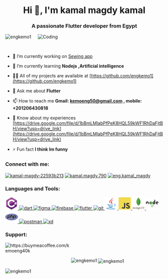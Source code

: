 
<h1 align="center">Hi 👋, I'm kamal magdy kamal</h1>
<h3 align="center">A passionate Flutter developer from Egypt</h3>
<img align="right" alt="Coding" width="400" src="[https://cdn.dribbble.com/users/116207...](https://cdn.dribbble.com/users/1059583/screenshots/4171367/coding-freak.gif">


<p align="left"> <img src="https://komarev.com/ghpvc/?username=engkemo1
&label=Profile%20views&color=0e75b6&style=flat" alt="engkemo1" /> </p>

<p align="left"> <a href="https://twitter.com/" target="blank"><img src="https://img.shields.io/twitter/follow/?logo=twitter&style=for-the-badge" alt="" /></a> </p>

- 🔭 I’m currently working on [Sewing app](https://github.com/engkemo1/desktop.git)

- 🌱 I’m currently learning **Nodejs ,Artificial intelligence**

- 👨‍💻 All of my projects are available at [https://github.com/engkemo1](https://github.com/engkemo1)

- 💬 Ask me about **Flutter**

- 📫 How to reach me **Gmail: kemoeng50@gmail.com , mobile: +201206430818**

- 📄 Know about my experiences [https://drive.google.com/file/d/1bBmLMlabPfPeK8HQL59kWF1RhDaFjtBH/view?usp=drive_link](https://drive.google.com/file/d/1bBmLMlabPfPeK8HQL59kWF1RhDaFjtBH/view?usp=drive_link)

- ⚡ Fun fact **I think Im funny**

<h3 align="left">Connect with me:</h3>
<p align="left">
<a href="https://linkedin.com/in/kamal-magdy-22593b213" target="blank"><img align="center" src="https://raw.githubusercontent.com/rahuldkjain/github-profile-readme-generator/master/src/images/icons/Social/linked-in-alt.svg" alt="kamal-magdy-22593b213" height="30" width="40" /></a>
<a href="https://fb.com/kamal.magdy.790" target="blank"><img align="center" src="https://raw.githubusercontent.com/rahuldkjain/github-profile-readme-generator/master/src/images/icons/Social/facebook.svg" alt="kamal.magdy.790" height="30" width="40" /></a>
<a href="https://instagram.com/eng.kamal_magdy" target="blank"><img align="center" src="https://raw.githubusercontent.com/rahuldkjain/github-profile-readme-generator/master/src/images/icons/Social/instagram.svg" alt="eng.kamal_magdy" height="30" width="40" /></a>
</p>

<h3 align="left">Languages and Tools:</h3>
<p align="left"> <a href="https://www.w3schools.com/cs/" target="_blank" rel="noreferrer"> <img src="https://raw.githubusercontent.com/devicons/devicon/master/icons/csharp/csharp-original.svg" alt="csharp" width="40" height="40"/> </a> <a href="https://dart.dev" target="_blank" rel="noreferrer"> <img src="https://www.vectorlogo.zone/logos/dartlang/dartlang-icon.svg" alt="dart" width="40" height="40"/> </a> <a href="https://www.figma.com/" target="_blank" rel="noreferrer"> <img src="https://www.vectorlogo.zone/logos/figma/figma-icon.svg" alt="figma" width="40" height="40"/> </a> <a href="https://firebase.google.com/" target="_blank" rel="noreferrer"> <img src="https://www.vectorlogo.zone/logos/firebase/firebase-icon.svg" alt="firebase" width="40" height="40"/> </a> <a href="https://flutter.dev" target="_blank" rel="noreferrer"> <img src="https://www.vectorlogo.zone/logos/flutterio/flutterio-icon.svg" alt="flutter" width="40" height="40"/> </a> <a href="https://git-scm.com/" target="_blank" rel="noreferrer"> <img src="https://www.vectorlogo.zone/logos/git-scm/git-scm-icon.svg" alt="git" width="40" height="40"/> </a> <a href="https://www.java.com" target="_blank" rel="noreferrer"> <img src="https://raw.githubusercontent.com/devicons/devicon/master/icons/java/java-original.svg" alt="java" width="40" height="40"/> </a> <a href="https://developer.mozilla.org/en-US/docs/Web/JavaScript" target="_blank" rel="noreferrer"> <img src="https://raw.githubusercontent.com/devicons/devicon/master/icons/javascript/javascript-original.svg" alt="javascript" width="40" height="40"/> </a> <a href="https://www.mongodb.com/" target="_blank" rel="noreferrer"> <img src="https://raw.githubusercontent.com/devicons/devicon/master/icons/mongodb/mongodb-original-wordmark.svg" alt="mongodb" width="40" height="40"/> </a> <a href="https://nodejs.org" target="_blank" rel="noreferrer"> <img src="https://raw.githubusercontent.com/devicons/devicon/master/icons/nodejs/nodejs-original-wordmark.svg" alt="nodejs" width="40" height="40"/> </a> <a href="https://www.php.net" target="_blank" rel="noreferrer"> <img src="https://raw.githubusercontent.com/devicons/devicon/master/icons/php/php-original.svg" alt="php" width="40" height="40"/> </a> <a href="https://postman.com" target="_blank" rel="noreferrer"> <img src="https://www.vectorlogo.zone/logos/getpostman/getpostman-icon.svg" alt="postman" width="40" height="40"/> </a> <a href="https://www.adobe.com/products/xd.html" target="_blank" rel="noreferrer"> <img src="https://cdn.worldvectorlogo.com/logos/adobe-xd.svg" alt="xd" width="40" height="40"/> </a> </p>

<h3 align="left">Support:</h3>
<p><a href="https://www.buymeacoffee.com/https://buymeacoffee.com/kemoeng40k"> <img align="left" src="https://cdn.buymeacoffee.com/buttons/v2/default-yellow.png" height="50" width="210" alt="https://buymeacoffee.com/kemoeng40k" /></a></p><br><br>

<p><img align="left" src="https://github-readme-stats.vercel.app/api/top-langs?username=engkemo1&show_icons=true&locale=en&layout=compact" alt="engkemo1" /></p>

<p>&nbsp;<img align="center" src="https://github-readme-stats.vercel.app/api?username=engkemo1&show_icons=true&locale=en" alt="engkemo1" /></p>

<p><img align="center" src="https://github-readme-streak-stats.herokuapp.com/?user=engkemo1&" alt="engkemo1" /></p>
